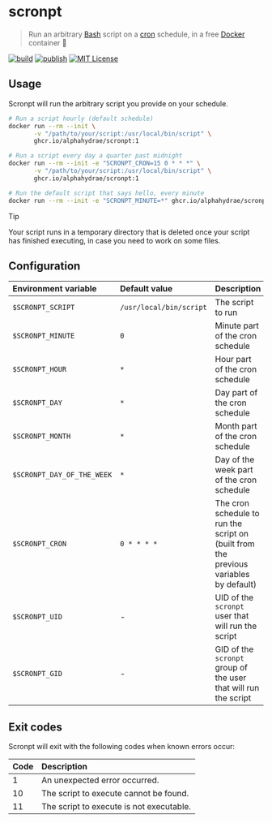# scronpt

> Run an arbitrary [Bash][bash] script on a [cron][cron] schedule, in a free
> [Docker][docker] container 🍦

[![build](https://github.com/AlphaHydrae/scronpt/actions/workflows/build.yml/badge.svg)](https://github.com/AlphaHydrae/scronpt/actions/workflows/build.yml)
[![publish](https://github.com/AlphaHydrae/scronpt/actions/workflows/publish.yml/badge.svg)](https://github.com/AlphaHydrae/scronpt/actions/workflows/publish.yml)
[![MIT License](https://img.shields.io/static/v1?label=license&message=MIT&color=informational)](https://opensource.org/licenses/MIT)

## Usage

Scronpt will run the arbitrary script you provide on your schedule.

```bash
# Run a script hourly (default schedule)
docker run --rm --init \
       -v "/path/to/your/script:/usr/local/bin/script" \
       ghcr.io/alphahydrae/scronpt:1

# Run a script every day a quarter past midnight
docker run --rm --init -e "SCRONPT_CRON=15 0 * * *" \
       -v "/path/to/your/script:/usr/local/bin/script" \
       ghcr.io/alphahydrae/scronpt:1

# Run the default script that says hello, every minute
docker run --rm --init -e "SCRONPT_MINUTE=*" ghcr.io/alphahydrae/scronpt:1
```

> [!TIP]
> Your script runs in a temporary directory that is deleted once your script has
> finished executing, in case you need to work on some files.

## Configuration

| Environment variable       | Default value           | Description                                                                           |
| :------------------------- | :---------------------- | :------------------------------------------------------------------------------------ |
| `$SCRONPT_SCRIPT`          | `/usr/local/bin/script` | The script to run                                                                     |
| `$SCRONPT_MINUTE`          | `0`                     | Minute part of the cron schedule                                                      |
| `$SCRONPT_HOUR`            | `*`                     | Hour part of the cron schedule                                                        |
| `$SCRONPT_DAY`             | `*`                     | Day part of the cron schedule                                                         |
| `$SCRONPT_MONTH`           | `*`                     | Month part of the cron schedule                                                       |
| `$SCRONPT_DAY_OF_THE_WEEK` | `*`                     | Day of the week part of the cron schedule                                             |
| `$SCRONPT_CRON`            | `0 * * * *`             | The cron schedule to run the script on (built from the previous variables by default) |
| `$SCRONPT_UID`             | -                       | UID of the `scronpt` user that will run the script                                    |
| `$SCRONPT_GID`             | -                       | GID of the `scronpt` group of the user that will run the script                       |

## Exit codes

Scronpt will exit with the following codes when known errors occur:

| Code | Description                              |
| :--- | :--------------------------------------- |
| 1    | An unexpected error occurred.            |
| 10   | The script to execute cannot be found.   |
| 11   | The script to execute is not executable. |

[bash]: https://www.gnu.org/software/bash/
[cron]: https://en.wikipedia.org/wiki/Cron
[docker]: https://www.docker.com
